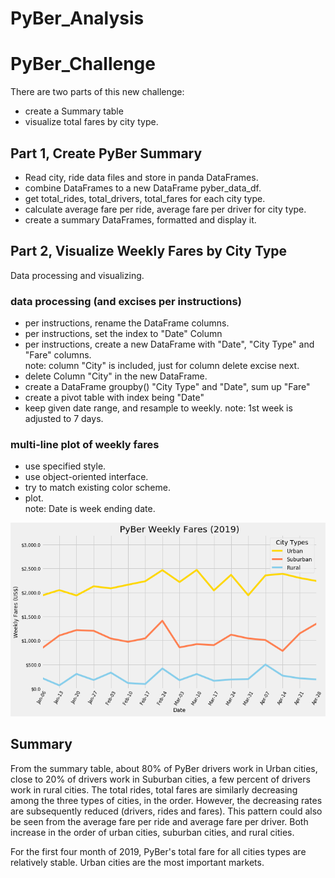 # PyBer_Analysis

# PyBer_Challenge

There are two parts of this new challenge:
- create a Summary table
- visualize total fares by city type.
## Part 1, Create PyBer Summary

- Read city, ride data files and store in panda DataFrames.
- combine DataFrames to a new DataFrame pyber_data_df.
- get total_rides, total_drivers, total_fares for each city type.
- calculate average fare per ride, average fare per driver for city type.
- create a summary DataFrames, formatted and display it.
## Part 2, Visualize Weekly Fares by City Type

Data processing and visualizing.
### data processing (and excises per instructions)
- per instructions, rename the DataFrame columns.
- per instructions, set the index to "Date" Column
- per instructions, create a new DataFrame with "Date", "City Type" and "Fare" columns.  
    note: column "City" is included, just for column delete excise next.
- delete Column "City" in the new DataFrame.
- create a DataFrame groupby() "City Type" and "Date", sum up "Fare"
- create a pivot table with index being "Date"
- keep given date range, and resample to weekly.
    note: 1st week is adjusted to 7 days.
### multi-line plot of weekly fares
- use specified style.
- use object-oriented interface.
- try to match existing color scheme.
- plot.  
    note: Date is week ending date.  

![PyBer Weekly Fares (2019)](https://github.com/pqrt12/PyBer_Analysis/blob/master/analysis/Fig8.png)

## Summary
From the summary table, about 80% of PyBer drivers work in Urban cities, close to 20% of drivers work in Suburban cities, a few percent of drivers work in rural cities.
The total rides, total fares are similarly decreasing among the three types of cities, in the order.
However, the decreasing rates are subsequently reduced (drivers, rides and fares). 
This pattern could also be seen from the average fare per ride and average fare per driver. Both increase in the order of urban cities, suburban cities, and rural cities.

For the first four month of 2019, PyBer's total fare for all cities types are relatively stable. Urban cities are the most important markets.


